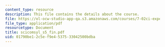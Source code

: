 ```yaml
---
content_type: resource
description: This file contains the details about the course.
file: https://ol-ocw-studio-app-qa.s3.amazonaws.com/courses/7-02ci-experimental-biology-communications-intensive-spring-2005/01790be12c5ef9e4537533042500bdba_scicomsyl_s5_fin.pdf
file_type: application/pdf
resourcetype: Document
title: scicomsyl_s5_fin.pdf
uid: 01790be1-2c5e-f9e4-5375-33042500bdba
---
```

